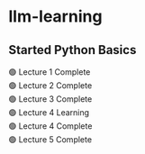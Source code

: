 # llm-learning
## Started Python Basics
🟢 Lecture 1 Complete  
🟢 Lecture 2 Complete  
🟢 Lecture 3 Complete  
🟢 Lecture 4 Learning  
🟢 Lecture 4 Complete  
🟢 Lecture 5 Complete  